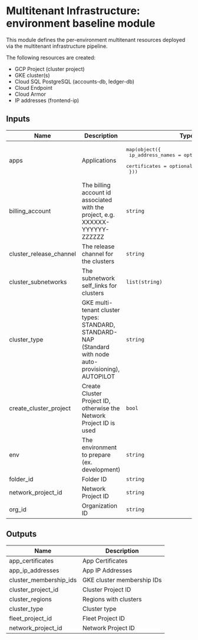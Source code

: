 # Multitenant Infrastructure: environment baseline module

This module defines the per-environment multitenant resources deployed via the multitenant infrastructure pipeline.

The following resources are created:
- GCP Project (cluster project)
- GKE cluster(s)
- Cloud SQL PostgreSQL (accounts-db, ledger-db)
- Cloud Endpoint
- Cloud Armor
- IP addresses (frontend-ip)

<!-- BEGINNING OF PRE-COMMIT-TERRAFORM DOCS HOOK -->
## Inputs

| Name | Description | Type | Default | Required |
|------|-------------|------|---------|:--------:|
| apps | Applications | <pre>map(object({<br>    ip_address_names = optional(list(string))<br>    certificates     = optional(map(list(string)))<br>  }))</pre> | n/a | yes |
| billing\_account | The billing account id associated with the project, e.g. XXXXXX-YYYYYY-ZZZZZZ | `string` | n/a | yes |
| cluster\_release\_channel | The release channel for the clusters | `string` | `"REGULAR"` | no |
| cluster\_subnetworks | The subnetwork self\_links for clusters | `list(string)` | n/a | yes |
| cluster\_type | GKE multi-tenant cluster types: STANDARD, STANDARD-NAP (Standard with node auto-provisioning), AUTOPILOT | `string` | `"STANDARD-NAP"` | no |
| create\_cluster\_project | Create Cluster Project ID, otherwise the Network Project ID is used | `bool` | `true` | no |
| env | The environment to prepare (ex. development) | `string` | n/a | yes |
| folder\_id | Folder ID | `string` | n/a | yes |
| network\_project\_id | Network Project ID | `string` | n/a | yes |
| org\_id | Organization ID | `string` | n/a | yes |

## Outputs

| Name | Description |
|------|-------------|
| app\_certificates | App Certificates |
| app\_ip\_addresses | App IP Addresses |
| cluster\_membership\_ids | GKE cluster membership IDs |
| cluster\_project\_id | Cluster Project ID |
| cluster\_regions | Regions with clusters |
| cluster\_type | Cluster type |
| fleet\_project\_id | Fleet Project ID |
| network\_project\_id | Network Project ID |

<!-- END OF PRE-COMMIT-TERRAFORM DOCS HOOK -->
